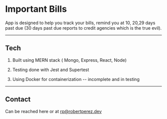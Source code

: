 # Important Bills

App is designed to help you track your bills, remind you at 10, 20,29 days past due (30 days past due reports to credit agencies which is the true evil).

---

## Tech

1. Built using MERN stack ( Mongo, Express, React, Node)

2. Testing done with Jest and Supertest

3. Using Docker for containerization -- incomplete and in testing

---

## Contact

Can be reached here or at rp@robertperez.dev
